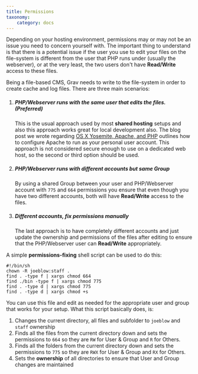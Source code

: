 ```yaml
---
title: Permissions
taxonomy:
    category: docs
---
```


Depending on your hosting environment, permissions may or may not be an issue you need to concern yourself with.  The important thing to understand is that there is a potential issue if the user you use to edit your files on the file-system is different from the user that PHP runs under (usually the webserver), or at the very least, the two users don't have **Read/Write** access to these files.

Being a file-based CMS, Grav needs to write to the file-system in order to create cache and log files. There are three main scenarios:

1. ##### PHP/Webserver runs with the same user that edits the files.  (Preferred)
   This is the usual approach used by most **shared hosting** setups and also this approach works great for local development also.  The blog post we wrote regarding [OS X Yosemite, Apache, and PHP](http://getgrav.org/blog/mac-os-x-apache-setup-multiple-php-versions) outlines how to configure Apache to run as your personal user account. This approach is not considered secure enough to use on a dedicated web host, so the second or third option should be used.

2. ##### PHP/Webserver runs with different accounts but same Group
   By using a shared Group between your user and PHP/Webserver account with `775` and `664` permissions you ensure that even though you have two different accounts, both will have **Read/Write** access to the files.

3. ##### Different accounts, fix permissions manually
   The last approach is to have completely different accounts and just update the ownership and permissions of the files after editing to ensure that the PHP/Webserver user can **Read/Write** appropriately.

A simple **permissions-fixing** shell script can be used to do this:

    #!/bin/sh
    chown -R joeblow:staff .
    find . -type f | xargs chmod 664
    find ./bin -type f | xargs chmod 775
    find . -type d | xargs chmod 775
    find . -type d | xargs chmod +s

You can use this file and edit as needed for the appropriate user and group that works for your setup.  What this script basically does, is:

1. Changes the current directory, all files and subfolder to `joeblow` and `staff` ownership
2. Finds all the files from the current directory down and sets the permissions to `664` so they are `RW` for User & Group and `R` for Others.
3. Finds all the folders from the current directory down and sets the permissions to `775` so they are `RWX` for User & Group and `RX` for Others.
4. Sets the **ownership** of all directories to ensure that User and Group changes are maintained
